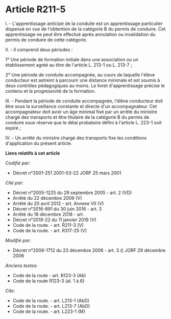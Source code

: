 # Article R211-5

I. - L'apprentissage anticipé de la conduite est un apprentissage particulier dispensé en vue de l'obtention de la catégorie
B du permis de conduire. Cet apprentissage ne peut être effectué après annulation ou invalidation du permis de conduire de
cette catégorie.

II. - Il comprend deux périodes :

1° Une période de formation initiale dans une association ou un établissement agréé au titre de l'article L. 213-1 ou L.
213-7 ;

2° Une période de conduite accompagnée, au cours de laquelle l'élève conducteur est astreint à parcourir une distance
minimale et est soumis à deux contrôles pédagogiques au moins. Le livret d'apprentissage précise le contenu et la
progressivité de la formation.

III. - Pendant la période de conduite accompagnée, l'élève conducteur doit être sous la surveillance constante et directe
d'un accompagnateur. Cet accompagnateur doit avoir un âge minimal fixé par un arrêté du ministre chargé des transports et
être titulaire de la catégorie B du permis de conduire sous réserve que le délai probatoire défini à l'article L. 223-1 soit
expiré ;

IV. - Un arrêté du ministre chargé des transports fixe les conditions d'application du présent article.

**Liens relatifs à cet article**

_Codifié par_:

  - Décret n°2001-251 2001-03-22 JORF 25 mars 2001

_Cité par_:

  - Décret n°2005-1225 du 29 septembre 2005 - art. 2 (VD)
  - Arrêté du 22 décembre 2009 (V)
  - Arrêté du 20 avril 2012 - art. Annexe VII (V)
  - Décret n°2016-891 du 30 juin 2016 - art. 3
  - Arrêté du 18 décembre 2018 - art.
  - Décret n°2019-22 du 11 janvier 2019 (V)
  - Code de la route. - art. R211-3 (V)
  - Code de la route. - art. R317-25 (V)

_Modifié par_:

  - Décret n°2006-1712 du 23 décembre 2006 - art. 3 () JORF 29 décembre 2006

_Anciens textes_:

  - Code de la route - art. R123-3 (Ab)
  - Code de la route R123-3 (al. 1 à 6)

_Cite_:

  - Code de la route. - art. L213-1 (AbD)
  - Code de la route. - art. L213-7 (AbD)
  - Code de la route. - art. L223-1 (M)
